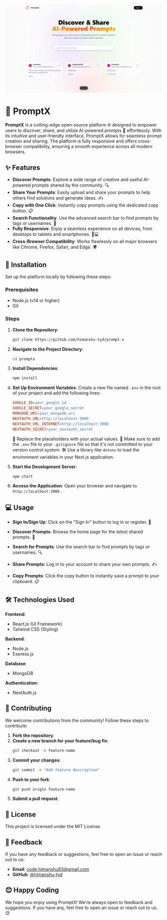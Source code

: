 ![alt image](./public/assets/images/prompt-x.png) 
 
 # 🌟 PromptX

<div>
<b>PromptX</b> is a cutting-edge open-source platform 🌐 designed to empower users to discover, share, and utilize AI-powered prompts 🤖 effortlessly. With its intuitive and user-friendly interface, PromptX allows for seamless prompt creation and sharing. The platform is fully responsive and offers cross-browser compatibility, ensuring a smooth experience across all modern browsers.
</div>

## ✨ Features

- **Discover Prompts**: Explore a wide range of creative and useful AI-powered prompts shared by the community. 🔍
- **Share Your Prompts**: Easily upload and share your prompts to help others find solutions and generate ideas. ✍️
- **Copy with One Click**: Instantly copy prompts using the dedicated copy button. 📋
- **Search Functionality**: Use the advanced search bar to find prompts by tags or usernames. 🔎
- **Fully Responsive**: Enjoy a seamless experience on all devices, from desktops to tablets and smartphones. 📱💻
- **Cross-Browser Compatibility**: Works flawlessly on all major browsers like Chrome, Firefox, Safari, and Edge. 🌍

## 🚀 Installation

Set up the platform locally by following these steps:

### Prerequisites

- Node.js (v14 or higher)
- Git


### Steps

1. **Clone the Repository**:
   ```bash
   git clone https://github.com/himanshu-tyd/prompt-x
   ```

2. **Navigate to the Project Directory**:
   ```bash
   cd promptx
   ```

3. **Install Dependencies**:
   ```bash
   npm install
   ```

4. **Set Up Environment Variables**:
   Create a new file named `.env` in the root of your project and add the following lines:
   ```makefile
   GOOGLE_ID=your_google_id
   GOOGLE_SECRET=your_google_secret
   MONGODB_URI=your_mongodb_uri
   NEXTAUTH_URL=http://localhost:3000
   NEXTAUTH_URL_INTERNET=http://localhost:3000
   NEXTAUTH_SECRET=your_nextauth_secret
   ```
   🔄 Replace the placeholders with your actual values. 📂 Make sure to add the `.env` file to your `.gitignore` file so that it's not committed to your version control system. 🛠️ Use a library like `dotenv` to load the environment variables in your Next.js application.

5. **Start the Development Server**:
   ```bash
   npm start
   ```

6. **Access the Application**:
   Open your browser and navigate to `http://localhost:3000`.

## 💻 Usage

- **Sign In/Sign Up**:
  Click on the "Sign In" button to log in or register. 🔑

- **Discover Prompts**:
  Browse the home page for the latest shared prompts. 🌟

- **Search for Prompts**:
  Use the search bar to find prompts by tags or usernames. 🔍

- **Share Prompts**:
  Log in to your account to share your own prompts. ✍️

- **Copy Prompts**:
  Click the copy button to instantly save a prompt to your clipboard. 📋

## 🛠 Technologies Used

**Frontend**:
- React.js (UI Framework)
- Tailwind CSS (Styling)

**Backend**:
- Node.js
- Express.js

**Database**:
- MongoDB

**Authentication**:
- NextAuth.js

## 🤝 Contributing

We welcome contributions from the community! Follow these steps to contribute:

1. **Fork the repository**.
2. **Create a new branch for your feature/bug fix**:
   ```bash
   git checkout -b feature-name
   ```
3. **Commit your changes**:
   ```bash
   git commit -m "Add feature description"
   ```
4. **Push to your fork**:
   ```bash
   git push origin feature-name
   ```
5. **Submit a pull request**.

## 📜 License

This project is licensed under the MIT License.


## 💬 Feedback

If you have any feedback or suggestions, feel free to open an issue or reach out to us:

- **Email**: code.himanshu93@gmail.com
- **GitHub**: [@himanshu-tyd](https://github.com/himanshu-tyd)

## 😊 Happy Coding

We hope you enjoy using PromptX! We're always open to feedback and suggestions. If you have any, feel free to open an issue or reach out to us. 😊

